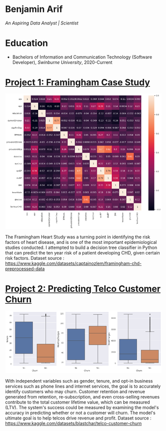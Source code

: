 # Benjamin Arif
*An Aspiring Data Analyst | Scientist*

# Education
* Bachelors of Information and Communication Technology (Software Developer), *Swinburne University*, 2020-Current

# [Project 1: Framingham Case Study](https://colab.research.google.com/drive/1vld9f8b6oj8PJ8KpK6MftD2noC2AG9q9?usp=sharing#scrollTo=H7AENigly2Ir)
![crypto sentiment analysis](https://github.com/Areif-Ben/Portfolio/blob/master/heatmap_framingham.png?raw=true)


The Framingham Heart Study was a turning point in identifying the risk factors of heart disease, and is one of the most important epidemiological studies conducted.
I attempted to build a decision tree classifier in Python that can predict the ten year risk of a patient developing CHD, given certain risk factors.
Dataset source : https://www.kaggle.com/datasets/captainozlem/framingham-chd-preprocessed-data


# [Project 2: Predicting Telco Customer Churn](https://colab.research.google.com/drive/16VFz131h1Fs2BtAbfn6-Om1nFbkMEjhL?usp=sharing#scrollTo=gFnMrOKfE1FB)
![crypto trading bot](https://github.com/Areif-Ben/Portfolio/blob/master/telco_churn.png?raw=true)

With independent variables such as gender, tenure, and opt-in business services such as phone lines and internet services, the goal is to accurately identify customers who may churn. Customer retention and revenue generated from retention, re-subscription, and even cross-selling revenues contribute to the total customer lifetime value, which can be measured (LTV). The system's success could be measured by examining the model's accuracy in predicting whether or not a customer will churn. The model's ultimate goal is to help telcos drive revenue and profit.
Dataset source : https://www.kaggle.com/datasets/blastchar/telco-customer-churn

